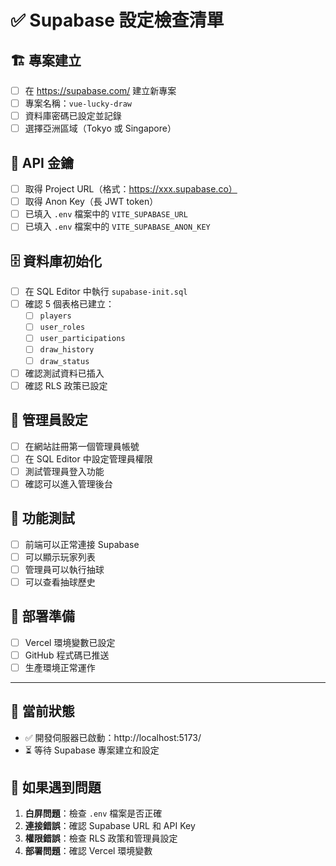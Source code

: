 # ✅ Supabase 設定檢查清單

## 🏗️ 專案建立
- [ ] 在 https://supabase.com/ 建立新專案
- [ ] 專案名稱：`vue-lucky-draw`
- [ ] 資料庫密碼已設定並記錄
- [ ] 選擇亞洲區域（Tokyo 或 Singapore）

## 🔑 API 金鑰
- [ ] 取得 Project URL（格式：https://xxx.supabase.co）
- [ ] 取得 Anon Key（長 JWT token）
- [ ] 已填入 `.env` 檔案中的 `VITE_SUPABASE_URL`
- [ ] 已填入 `.env` 檔案中的 `VITE_SUPABASE_ANON_KEY`

## 🗄️ 資料庫初始化
- [ ] 在 SQL Editor 中執行 `supabase-init.sql`
- [ ] 確認 5 個表格已建立：
  - [ ] `players`
  - [ ] `user_roles`
  - [ ] `user_participations`
  - [ ] `draw_history`
  - [ ] `draw_status`
- [ ] 確認測試資料已插入
- [ ] 確認 RLS 政策已設定

## 👤 管理員設定
- [ ] 在網站註冊第一個管理員帳號
- [ ] 在 SQL Editor 中設定管理員權限
- [ ] 測試管理員登入功能
- [ ] 確認可以進入管理後台

## 🧪 功能測試
- [ ] 前端可以正常連接 Supabase
- [ ] 可以顯示玩家列表
- [ ] 管理員可以執行抽球
- [ ] 可以查看抽球歷史

## 🚀 部署準備
- [ ] Vercel 環境變數已設定
- [ ] GitHub 程式碼已推送
- [ ] 生產環境正常運作

---

## 📍 當前狀態
- ✅ 開發伺服器已啟動：http://localhost:5173/
- ⏳ 等待 Supabase 專案建立和設定

## 🔧 如果遇到問題
1. **白屏問題**：檢查 `.env` 檔案是否正確
2. **連接錯誤**：確認 Supabase URL 和 API Key
3. **權限錯誤**：檢查 RLS 政策和管理員設定
4. **部署問題**：確認 Vercel 環境變數
